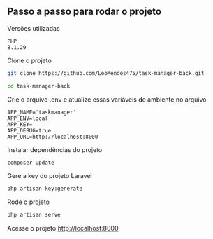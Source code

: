 ## Passo a passo para rodar o projeto

Versões utilizadas
```
PHP
8.1.29
```

Clone o projeto
```sh
git clone https://github.com/LeoMendes475/task-manager-back.git
```
```sh
cd task-manager-back
```


Crie o arquivo .env e atualize essas variáveis de ambiente no arquivo
```dosini
APP_NAME='taskmanager'
APP_ENV=local
APP_KEY=
APP_DEBUG=true
APP_URL=http://localhost:8000
```

Instalar dependências do projeto
```sh
composer update
```

Gere a key do projeto Laravel
```sh
php artisan key:generate
```

Rode o projeto
```sh
php artisan serve
```

Acesse o projeto
[http://localhost:8000](http://localhost:8000)
